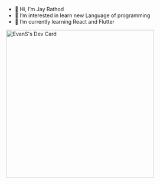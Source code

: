 - 👋 Hi, I’m Jay Rathod
- 👀 I’m interested in learn new Language of programming
- 🌱 I’m currently learning React and Flutter

<a href="https://app.daily.dev/_EvanS"><img src="https://api.daily.dev/devcards/67443e3db5564c8c94cc23cc570a2aba.png?r=7x1" width="400" alt="EvanS's Dev Card"/></a>



